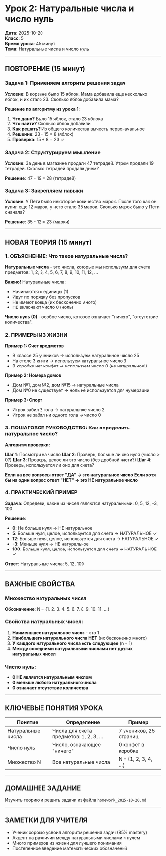 # Урок 2: Натуральные числа и число нуль

**Дата**: 2025-10-20  
**Класс**: 5  
**Время урока**: 45 минут  
**Тема**: Натуральные числа и число нуль

---

## ПОВТОРЕНИЕ (15 минут)

### Задача 1: Применяем алгоритм решения задач
**Условие**: В корзине было 15 яблок. Мама добавила еще несколько яблок, и их стало 23. Сколько яблок добавила мама?

**Решение по алгоритму из урока 1**:
1. **Что дано?** Было 15 яблок, стало 23 яблока
2. **Что найти?** Сколько яблок добавили
3. **Как решать?** Из общего количества вычесть первоначальное
4. **Решение**: 23 - 15 = 8 (яблок)
5. **Проверка**: 15 + 8 = 23 ✓

### Задача 2: Структурируем мышление
**Условие**: За день в магазине продали 47 тетрадей. Утром продали 19 тетрадей. Сколько тетрадей продали днем?

**Решение**: 47 - 19 = 28 (тетрадей)

### Задача 3: Закрепляем навыки
**Условие**: У Пети было некоторое количество марок. После того как он купил еще 12 марок, у него стало 35 марок. Сколько марок было у Пети сначала?

**Решение**: 35 - 12 = 23 (марки)

---

## НОВАЯ ТЕОРИЯ (15 минут)

### 1. ОБЪЯСНЕНИЕ: Что такое натуральные числа?

**Натуральные числа** - это числа, которые мы используем для счета предметов: 1, 2, 3, 4, 5, 6, 7, 8, 9, 10, 11, 12, ...

**Важно!** Натуральные числа:
- Начинаются с единицы (1)
- Идут по порядку без пропусков
- Не имеют конца (их бесконечно много)
- НЕ включают число 0 (ноль)

**Число нуль (0)** - особое число, которое означает "ничего", "отсутствие количества".

### 2. ПРИМЕРЫ ИЗ ЖИЗНИ

**Пример 1: Счет предметов**
- В классе 25 учеников → используем натуральное число 25
- На столе 3 книги → используем натуральное число 3
- В коробке нет конфет → используем число 0 (не натуральное!)

**Пример 2: Номера домов**
- Дом №1, дом №2, дом №15 → натуральные числа
- Дом №0 не существует → ноль не используется для нумерации

**Пример 3: Спорт**
- Игрок забил 2 гола → натуральное число 2
- Игрок не забил ни одного гола → число 0

### 3. ПОШАГОВОЕ РУКОВОДСТВО: Как определить натуральное число?

**Алгоритм проверки:**

**Шаг 1**: Посмотри на число
**Шаг 2**: Проверь, больше ли оно нуля (число > 0?)
**Шаг 3**: Проверь, целое ли это число (без дробной части?)
**Шаг 4**: Проверь, используется ли оно для счета?

**Если на все вопросы ответ "ДА" → это натуральное число**
**Если хотя бы на один вопрос ответ "НЕТ" → это НЕ натуральное число**

### 4. ПРАКТИЧЕСКИЙ ПРИМЕР

**Задача**: Определи, какие из чисел являются натуральными: 0, 5, 12, -3, 100

**Решение**:
- **0**: Не больше нуля → НЕ натуральное
- **5**: Больше нуля, целое, используется для счета → НАТУРАЛЬНОЕ ✓
- **12**: Больше нуля, целое, используется для счета → НАТУРАЛЬНОЕ ✓
- **-3**: Меньше нуля → НЕ натуральное
- **100**: Больше нуля, целое, используется для счета → НАТУРАЛЬНОЕ ✓

**Ответ**: Натуральные числа: 5, 12, 100

---

## ВАЖНЫЕ СВОЙСТВА

### Множество натуральных чисел
**Обозначение**: N = {1, 2, 3, 4, 5, 6, 7, 8, 9, 10, 11, ...}

### Свойства натуральных чисел:
1. **Наименьшее натуральное число** - это 1
2. **Наибольшего натурального числа НЕТ** (их бесконечно много)
3. **У каждого натурального числа есть следующее** (n + 1)
4. **Между соседними натуральными числами нет других натуральных чисел**

### Число нуль:
- **0 НЕ является натуральным числом**
- **0 меньше любого натурального числа**
- **0 означает отсутствие количества**

---

## КЛЮЧЕВЫЕ ПОНЯТИЯ УРОКА

| Понятие | Определение | Пример |
|---------|-------------|---------|
| Натуральные числа | Числа для счета предметов: 1, 2, 3, ... | 7 учеников, 25 страниц |
| Число нуль | Число, означающее "ничего" | 0 конфет в коробке |
| Множество N | Все натуральные числа | N = {1, 2, 3, 4, ...} |

---

## ДОМАШНЕЕ ЗАДАНИЕ

Изучить теорию и решить задачи из файла `homework_2025-10-20.md`

---

## ЗАМЕТКИ ДЛЯ УЧИТЕЛЯ

- Ученик хорошо усвоил алгоритм решения задач (85% mastery)
- Акцент на различии между натуральными числами и нулем
- Много примеров из жизни для лучшего понимания
- Постепенное введение математических обозначений
